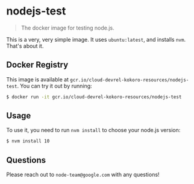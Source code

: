 # nodejs-test
> The docker image for testing node.js.

This is a very, very simple image.  It uses `ubuntu:latest`, and installs `nvm`. That's about it.

## Docker Registry
This image is available at `gcr.io/cloud-devrel-kokoro-resources/nodejs-test`.  You can try it out by running:

```sh
$ docker run -it gcr.io/cloud-devrel-kokoro-resources/nodejs-test
```

## Usage

To use it, you need to run `nvm install` to choose your node.js version:

```sh
$ nvm install 10
```

## Questions

Please reach out to `node-team@google.com` with any questions!
